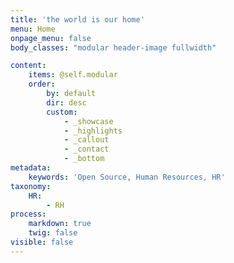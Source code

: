 ```yaml
---
title: 'the world is our home'
menu: Home
onpage_menu: false
body_classes: "modular header-image fullwidth"

content:
    items: @self.modular
    order:
        by: default
        dir: desc
        custom:
            - _showcase
            - _highlights
            - _callout
            - _contact
            - _bottom
metadata:
    keywords: 'Open Source, Human Resources, HR'
taxonomy:
    HR:
        - RH
process:
    markdown: true
    twig: false
visible: false
---
```

